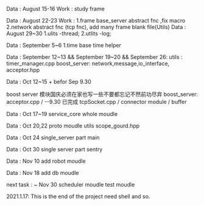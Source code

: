 Data : August 15-16
Work : study frame

Data : August 22-23
Work :
1.frame base_server abstract fnc ,fix macro
2.network abstract fnc (tcp fnc), add many frame blank file(Utils)
Data : August 29~30
1.ulits -thread;
2.utlits -log;

Data : September 5~6
1.time base
  time helper

Data : September 12~13 && September 19~20 && September 26:
utils : timer_manager.cpp
boost_server: network,message,io_interface, acceptor.hpp


Data : Oct 12~15 + befor Sep 9.30

boost server 模块国庆必须在家也写一些不要都忘记不然前功尽弃
boost_server: acceptor.cpp / --9.30 已完成
tcpSocket.cpp / connector module / buffer


Data : Oct 17~19
service_core whole moudle

Data : Oct 20,22
proto moudle
utils scope_gourd.hpp

Data : Oct 24
single_server  part main

Data : Oct 30
single server part sentry

Data : Nov 10
add robot moudle

Data : Nov 18
add db moudle

next task :
~ Nov 30
scheduler moudle
test moudle

2021.1.17:
This is the end of the project
need shell and so.
